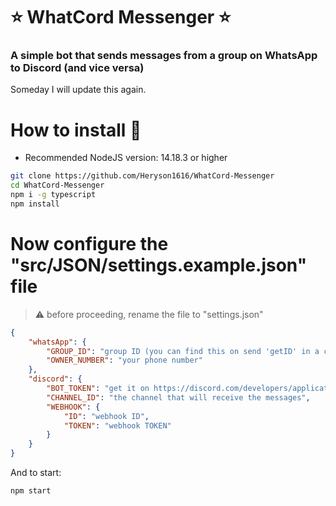# ⭐ WhatCord Messenger ⭐

### A simple bot that sends messages from a group on WhatsApp to Discord (and vice versa)

Someday I will update this again.

# How to install 🤔

- Recommended NodeJS version: 14.18.3 or higher

```bash
git clone https://github.com/Heryson1616/WhatCord-Messenger
cd WhatCord-Messenger
npm i -g typescript
npm install
```
# Now configure the "src/JSON/settings.example.json" file
> ⚠️ before proceeding, rename the file to "settings.json"
```json
{
    "whatsApp": {
        "GROUP_ID": "group ID (you can find this on send 'getID' in a chat)",
        "OWNER_NUMBER": "your phone number"
    },
    "discord": {
        "BOT_TOKEN": "get it on https://discord.com/developers/applications/",
        "CHANNEL_ID": "the channel that will receive the messages",
        "WEBHOOK": {
            "ID": "webhook ID",
            "TOKEN": "webhook TOKEN"
        }
    }
}
```

And to start:
```bash
npm start
```